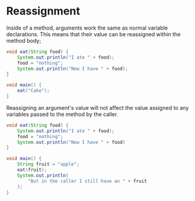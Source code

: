 # Reassignment

Inside of a method, arguments work the same as normal variable declarations.
This means that their value can be reassigned
within the method body;

```java
void eat(String food) {
    System.out.println("I ate " + food);
    food = "nothing";
    System.out.println("Now I have " + food);
}

void main() {
    eat("Cake");
}
```

Reassigning an argument's value will not affect the value assigned to
any variables passed to the method by the caller.

```java
void eat(String food) {
    System.out.println("I ate " + food);
    food = "nothing";
    System.out.println("Now I have " + food)
}

void main() {
    String fruit = "apple";
    eat(fruit);
    System.out.println(
        "But in the caller I still have an " + fruit
    );
}
```
